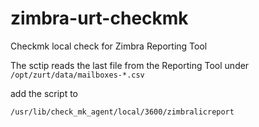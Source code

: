 # zimbra-urt-checkmk
Checkmk local check for Zimbra Reporting Tool

The sctip reads the last file from the Reporting Tool 
under `/opt/zurt/data/mailboxes-*.csv`

add the script to 
```
/usr/lib/check_mk_agent/local/3600/zimbralicreport
```
